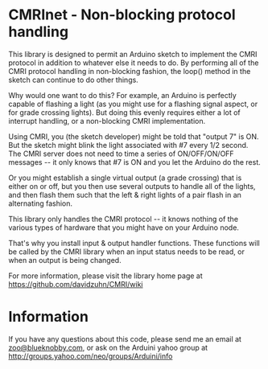 CMRInet - Non-blocking protocol handling
========================================

This library is designed to permit an Arduino sketch to implement the CMRI
protocol in addition to whatever else it needs to do.  By performing all of
the CMRI protocol handling in non-blocking fashion, the loop() method in
the sketch can continue to do other things.

Why would one want to do this?  For example, an Arduino is perfectly
capable of flashing a light (as you might use for a flashing signal aspect,
or for grade crossing lights).  But doing this evenly requires either a lot
of interrupt handling, or a non-blocking CMRI implementation.

Using CMRI, you (the sketch developer) might be told that "output 7" is ON.
But the sketch might blink the light associated with #7 every 1/2 second. 
The CMRI server does not need to time a series of ON/OFF/ON/OFF messages --
it only knows that #7 is ON and you let the Arduino do the rest.

Or you might establish a single virtual output (a grade crossing) that is
either on or off, but you then use several outputs to handle all of the
lights, and then flash them such that the left & right lights of a pair
flash in an alternating fashion.  


This library only handles the CMRI protocol -- it knows nothing of the
various types of hardware that you might have on your Arduino node.

That's why you install input & output handler functions.  These functions
will be called by the CMRI library when an input status needs to be read,
or when an output is being changed.


For more information, please visit the library home page at https://github.com/davidzuhn/CMRI/wiki





Information
===========
If you have any questions about this code, please send me an email
at <zoo@blueknobby.com>, or ask on the Arduini yahoo group at
http://groups.yahoo.com/neo/groups/Arduini/info

